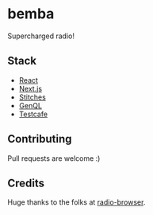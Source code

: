 # bemba

Supercharged radio!

## Stack

- [React](https://reactjs.org/)
- [Next.js](https://nextjs.org/)
- [Stitches](http://stitches.dev/)
- [GenQL](https://genql.now.sh/)
- [Testcafe](https://devexpress.github.io/testcafe/)

## Contributing

Pull requests are welcome :)

## Credits

Huge thanks to the folks at [radio-browser](https://www.radio-browser.info/).

